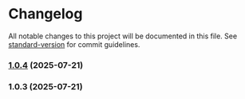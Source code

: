 # Changelog

All notable changes to this project will be documented in this file. See [standard-version](https://github.com/conventional-changelog/standard-version) for commit guidelines.

### [1.0.4](https://github.com/paramababu/rn-build-flavor-cli/compare/v1.0.2...v1.0.4) (2025-07-21)

### 1.0.3 (2025-07-21)
